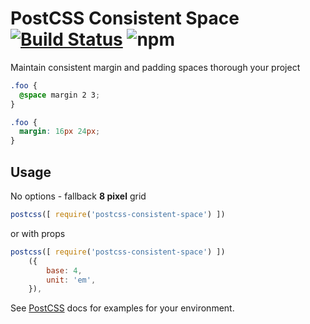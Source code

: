 # PostCSS Consistent Space [![Build Status](https://travis-ci.org/DimitrisNL/postcss-consistent-space.svg?branch=master)](https://travis-ci.org/DimitrisNL/postcss-consistent-space) ![npm](https://img.shields.io/npm/dt/postcss-consistent-space.svg)

Maintain consistent margin and padding spaces thorough your project

[PostCSS]: https://github.com/postcss/postcss
[ci-img]:  https://travis-ci.org/dimitrisnl/postcss-consistent-space.svg
[ci]:      https://travis-ci.org/dimitrisnl/postcss-consistent-space

```css
.foo {
  @space margin 2 3;
}
```

```css
.foo {
  margin: 16px 24px;
}
```

## Usage

No options - fallback **8 pixel** grid
```js
postcss([ require('postcss-consistent-space') ])
```

or with props
```js
postcss([ require('postcss-consistent-space') ])
    ({
        base: 4,
        unit: 'em',
    }),
```

See [PostCSS] docs for examples for your environment.
